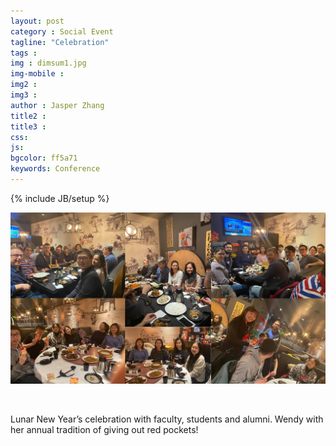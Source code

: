 ```yaml
---
layout: post
category : Social Event
tagline: "Celebration"
tags : 
img : dimsum1.jpg
img-mobile :
img2 :
img3 :
author : Jasper Zhang
title2 :
title3 :
css:
js:
bgcolor: ff5a71
keywords: Conference
---
```


{% include JB/setup %}


<!--more-->


![DumplingCollage](/assets/images/post/DumplingCollage_resize.png)

<br/>

Lunar New Year’s celebration with faculty, students and alumni. Wendy with her annual tradition of giving out red pockets!
